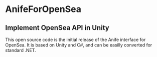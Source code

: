 # AnifeForOpenSea
## Implement OpenSea API in Unity
This open source code is the initial release of the Anife interface for OpenSea.
It is based on Unity and C#, and can be easilly converted for standard .NET.
